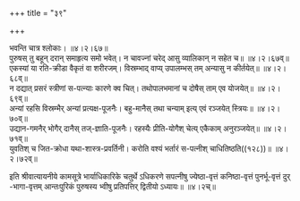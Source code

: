 +++
title = "३९"

+++

भवन्ति चात्र श्लोकाः।   ॥४।२।६७॥  
पुरुषस् तु बहून् दरान् समाहृत्य समो भवेत्। न चावज्नां चरेद् आसु व्यालिकान् न सहेत च॥   ॥४।२।६७व्॥  
एकस्यां या रति-क्रीडा वैकृतं वा शरीरजम्। विस्रम्भाद् वाप्य् उपालम्भस् तम् अन्यासु न कीर्तयेत्॥   ॥४।२।६८व्॥  
न दद्यात् प्रसरं स्त्रीणां स-पत्न्याः कारणे क्व चित्। तथोपालभमानां च दोषैस् ताम् एव योजयेत्॥   ॥४।२।६९व्॥  
अन्यां रहसि विस्रम्भैर् अन्यां प्रत्यक्ष-पूजनैः। बहु-मानैस् तथा चन्याम् इत्य् एवं रञ्जयेत् स्त्रियः॥   ॥४।२।७०व्॥  
उद्यान-गमनैर् भोगैर् दानैस् तज्-ज्ञाति-पूजनैः। रहस्यैः प्रीति-योगैश् चेत्य् एकैकाम् अनुरञ्जयेत्॥   ॥४।२।७१व्॥  
युवतिश् च जित-क्रोधा यथा-शास्त्र-प्रवर्तिनी। करोति वश्यं भर्तारं स-पत्नीश् चाधितिष्ठति((१२८))॥ ॥४।२।७२व्॥  

इति श्रीवात्यायनीये कामसूत्रे भार्याधिकारिके चतुर्थे ऽधिकरणे सपत्नीषु ज्येष्ठा-वृत्तं कनिष्ठा-वृत्तं पुनर्भू-वृत्तं दुर् -भागा-वृत्तम् आन्तःपुरिकं पुरुषस्य भ्वीषु प्रतिपत्तिर् द्वितीयो ऽध्यायः॥ ॥४।२च्॥  